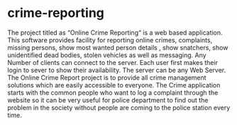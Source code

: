 # crime-reporting
The project titled as “Online Crime Reporting“ is a web based application. This software provides facility for reporting online crimes, complaints, missing persons, show most wanted person details , show snatchers, show unidentified dead bodies, stolen vehicles as well as messaging. Any Number of clients can connect to the server. Each user first makes their login to sever to show their availability. The server can be any Web Server. The Online Crime Report project is to provide all crime management solutions which are easily accessible to everyone. The Crime application starts with the common people who want to log a complaint through the website so it can be very useful for police department to find out the problem in the society without people are coming to the police station every time.
